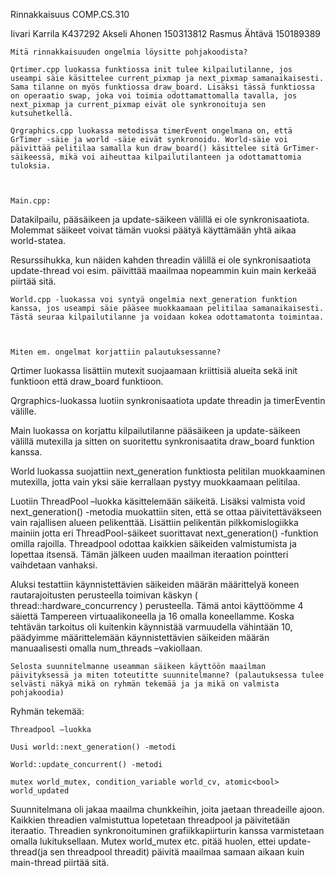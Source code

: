 Rinnakkaisuus COMP.CS.310 

Iivari Karrila K437292 
Akseli Ahonen 150313812 
Rasmus Ähtävä 150189389 

 

    Mitä rinnakkaisuuden ongelmia löysitte pohjakoodista? 

    Qrtimer.cpp luokassa funktiossa init tulee kilpailutilanne, jos useampi säie käsittelee current_pixmap ja next_pixmap samanaikaisesti. Sama tilanne on myös funktiossa draw_board. Lisäksi tässä funktiossa on operaatio swap, joka voi toimia odottamattomalla tavalla, jos next_pixmap ja current_pixmap eivät ole synkronoituja sen kutsuhetkellä. 

    Qrgraphics.cpp luokassa metodissa timerEvent ongelmana on, että GrTimer -säie ja world -säie eivät synkronoidu. World-säie voi päivittää pelitilaa samalla kun draw_board() käsittelee sitä GrTimer-säikeessä, mikä voi aiheuttaa kilpailutilanteen ja odottamattomia tuloksia. 

 

    Main.cpp:  

Datakilpailu, pääsäikeen ja update-säikeen välillä ei ole synkronisaatiota. Molemmat säikeet voivat tämän vuoksi päätyä käyttämään yhtä aikaa world-statea. 

Resurssihukka, kun näiden kahden threadin välillä ei ole synkronisaatiota update-thread voi esim. päivittää maailmaa nopeammin kuin main kerkeää piirtää sitä. 

    World.cpp -luokassa voi syntyä ongelmia next_generation funktion kanssa, jos useampi säie pääsee muokkaamaan pelitilaa samanaikaisesti. Tästä seuraa kilpailutilanne ja voidaan kokea odottamatonta toimintaa. 

 

    Miten em. ongelmat korjattiin palautuksessanne? 

Qrtimer luokassa lisättiin mutexit suojaamaan kriittisiä alueita sekä init funktioon että draw_board funktioon. 

Qrgraphics-luokassa luotiin synkronisaatiota update threadin ja timerEventin välille. 

Main luokassa on korjattu kilpailutilanne pääsäikeen ja update-säikeen välillä mutexilla ja sitten on suoritettu synkronisaatita draw_board funktion kanssa. 

World luokassa suojattiin next_generation funktiosta pelitilan muokkaaminen mutexilla, jotta vain yksi säie kerrallaan pystyy muokkaamaan pelitilaa. 

Luotiin ThreadPool –luokka käsittelemään säikeitä. Lisäksi valmista void next_generation() -metodia muokattiin siten, että se ottaa päivitettäväkseen vain rajallisen alueen pelikenttää. Lisättiin pelikentän pilkkomislogiikka mainiin jotta eri ThreadPool-säikeet suorittavat next_generation() -funktion omilla rajoilla. Threadpool odottaa kaikkien säikeiden valmistumista ja lopettaa itsensä. Tämän jälkeen uuden maailman iteraation pointteri vaihdetaan vanhaksi. 

Aluksi testattiin käynnistettävien säikeiden määrän määrittelyä koneen rautarajoitusten perusteella toimivan käskyn ( thread::hardware_concurrency ) perusteella. Tämä antoi käyttöömme 4 säiettä Tampereen virtuaalikoneella ja 16 omalla koneellamme. Koska tehtävän tarkoitus oli kuitenkin käynnistää varmuudella vähintään 10, päädyimme määrittelemään käynnistettävien säikeiden määrän manuaalisesti omalla num_threads –vakiollaan. 

 

    Selosta suunnitelmanne useamman säikeen käyttöön maailman päivityksessä ja miten toteutitte suunnitelmanne? (palautuksessa tulee selvästi näkyä mikä on ryhmän tekemää ja ja mikä on valmista pohjakoodia) 

Ryhmän tekemää: 

    Threadpool –luokka 

    Uusi world::next_generation() -metodi 

    World::update_concurrent() -metodi 

    mutex world_mutex, condition_variable world_cv, atomic<bool> world_updated 

Suunnitelmana oli jakaa maailma chunkkeihin, joita jaetaan threadeille ajoon. Kaikkien threadien valmistuttua lopetetaan threadpool ja päivitetään iteraatio. Threadien synkronoituminen grafiikkapiirturin kanssa varmistetaan omalla lukituksellaan. Mutex world_mutex etc. pitää huolen, ettei update-thread(ja sen threadpool threadit) päivitä maailmaa samaan aikaan kuin main-thread piirtää sitä. 
